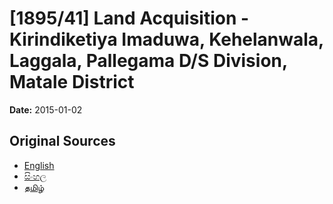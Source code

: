 # [1895/41] Land Acquisition - Kirindiketiya Imaduwa, Kehelanwala,  Laggala, Pallegama D/S Division, Matale District

**Date:** 2015-01-02

## Original Sources

- [English](https://documents.gov.lk/view/extra-gazettes/2015/1/1895-41_E.pdf)
- [සිංහල](https://documents.gov.lk/view/extra-gazettes/2015/1/1895-41_S.pdf)
- [தமிழ்](https://documents.gov.lk/view/extra-gazettes/2015/1/1895-41_T.pdf)
